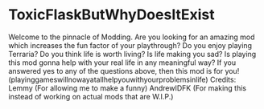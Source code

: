 # ToxicFlaskButWhyDoesItExist
Welcome to the pinnacle of Modding.  Are you looking for an amazing mod which increases the fun factor of your playthrough? Do you enjoy playing Terraria? Do you think life is worth living? Is life making you sad? Is playing this mod gonna help with your real life in any meaningful way?  If you answered yes to any of the questions above, then this mod is for you! (playinggameswillnowayatallhelpyouwithyourproblemsinlife)  Credits: Lemmy (For allowing me to make a funny) AndrewIDFK (For making this instead of working on actual mods that are W.I.P.)
